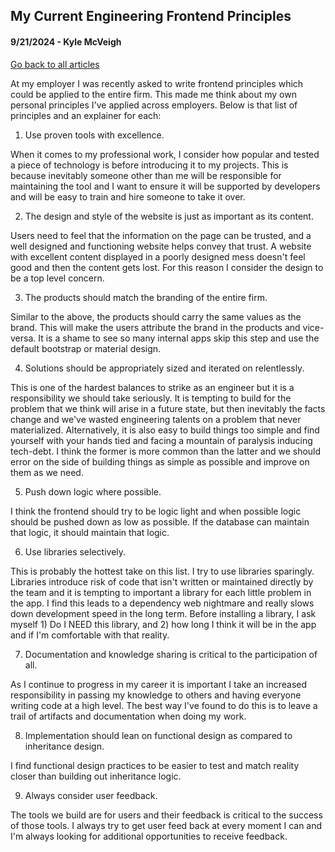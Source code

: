 ## My Current Engineering Frontend Principles
#### 9/21/2024 - Kyle McVeigh
[Go back to all articles](../../)

At my employer I was recently asked to write frontend principles which could be applied to the entire firm. This made me think about my own personal principles I've applied across employers. Below is that list of principles and an explainer for each:

1. Use proven tools with excellence. 

When it comes to my professional work, I consider how popular and tested a piece of technology is before introducing it to my projects. This is because inevitably someone other than me will be responsible for maintaining the tool and I want to ensure it will be supported by developers and will be easy to train and hire someone to take it over.

2. The design and style of the website is just as important as its content.

Users need to feel that the information on the page can be trusted, and a well designed and functioning website helps convey that trust. A website with excellent content displayed in a poorly designed mess doesn't feel good and then the content gets lost. For this reason I consider the design to be a top level concern. 

3. The products should match the branding of the entire firm. 

Similar to the above, the products should carry the same values as the brand. This will make the users attribute the brand in the products and vice-versa. It is a shame to see so many internal apps skip this step and use the default bootstrap or material design. 

4. Solutions should be appropriately sized and iterated on relentlessly.

This is one of the hardest balances to strike as an engineer but it is a responsibility we should take seriously. It is tempting to build for the problem that we think will arise in a future state, but then inevitably the facts change and we've wasted engineering talents on a problem that never materialized. Alternatively, it is also easy to build things too simple and find yourself with your hands tied and facing a mountain of paralysis inducing tech-debt. I think the former is more common than the latter and we should error on the side of building things as simple as possible and improve on them as we need. 

5. Push down logic where possible.

I think the frontend should try to be logic light and when possible logic should be pushed down as low as possible. If the database can maintain that logic, it should maintain that logic.

6. Use libraries selectively. 

This is probably the hottest take on this list. I try to use libraries sparingly. Libraries introduce risk of code that isn't written or maintained directly by the team and it is tempting to important a library for each little problem in the app. I find this leads to a dependency web nightmare and really slows down development speed in the long term. Before installing a library, I ask myself 1) Do I NEED this library, and 2) how long I think it will be in the app and if I'm comfortable with that reality. 

7. Documentation and knowledge sharing is critical to the participation of all. 

As I continue to progress in my career it is important I take an increased responsibility in passing my knowledge to others and having everyone writing code at a high level. The best way I've found to do this is to leave a trail of artifacts and documentation when doing my work.

8. Implementation should lean on functional design as compared to inheritance design.

I find functional design practices to be easier to test and match reality closer than building out inheritance logic. 

9. Always consider user feedback. 

The tools we build are for users and their feedback is critical to the success of those tools. I always try to get user feed back at every moment I can and I'm always looking for additional opportunities to receive feedback. 